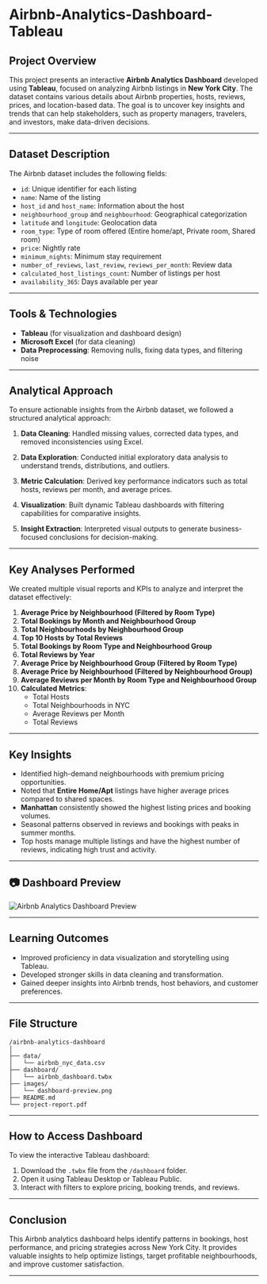 # Airbnb-Analytics-Dashboard-Tableau


##  Project Overview
This project presents an interactive **Airbnb Analytics Dashboard** developed using **Tableau**, focused on analyzing Airbnb listings in **New York City**. The dataset contains various details about Airbnb properties, hosts, reviews, prices, and location-based data. The goal is to uncover key insights and trends that can help stakeholders, such as property managers, travelers, and investors, make data-driven decisions.

---

##  Dataset Description
The Airbnb dataset includes the following fields:
- `id`: Unique identifier for each listing
- `name`: Name of the listing
- `host_id` and `host_name`: Information about the host
- `neighbourhood_group` and `neighbourhood`: Geographical categorization
- `latitude` and `longitude`: Geolocation data
- `room_type`: Type of room offered (Entire home/apt, Private room, Shared room)
- `price`: Nightly rate
- `minimum_nights`: Minimum stay requirement
- `number_of_reviews`, `last_review`, `reviews_per_month`: Review data
- `calculated_host_listings_count`: Number of listings per host
- `availability_365`: Days available per year

---

##  Tools & Technologies
- **Tableau** (for visualization and dashboard design)
- **Microsoft Excel** (for data cleaning)
- **Data Preprocessing**: Removing nulls, fixing data types, and filtering noise

---

##  Analytical Approach

  To ensure actionable insights from the Airbnb dataset, we followed a structured analytical approach:

1. **Data Cleaning**: Handled missing values, corrected data types, and removed inconsistencies using Excel.

2. **Data Exploration**: Conducted initial exploratory data analysis to understand trends, distributions, and outliers.

3. **Metric Calculation**: Derived key performance indicators such as total hosts, reviews per month, and average prices.

4. **Visualization**: Built dynamic Tableau dashboards with filtering capabilities for comparative insights.

5. **Insight Extraction**: Interpreted visual outputs to generate business-focused conclusions for decision-making.

---

##  Key Analyses Performed
We created multiple visual reports and KPIs to analyze and interpret the dataset effectively:

1. **Average Price by Neighbourhood (Filtered by Room Type)**
2. **Total Bookings by Month and Neighbourhood Group**
3. **Total Neighbourhoods by Neighbourhood Group**
4. **Top 10 Hosts by Total Reviews**
5. **Total Bookings by Room Type and Neighbourhood Group**
6. **Total Reviews by Year**
7. **Average Price by Neighbourhood Group (Filtered by Room Type)**
8. **Average Price by Neighbourhood (Filtered by Neighbourhood Group)**
9. **Average Reviews per Month by Room Type and Neighbourhood Group**
10. **Calculated Metrics**:
    - Total Hosts
    - Total Neighbourhoods in NYC
    - Average Reviews per Month
    - Total Reviews

---

##  Key Insights
- Identified high-demand neighbourhoods with premium pricing opportunities.
- Noted that **Entire Home/Apt** listings have higher average prices compared to shared spaces.
- **Manhattan** consistently showed the highest listing prices and booking volumes.
- Seasonal patterns observed in reviews and bookings with peaks in summer months.
- Top hosts manage multiple listings and have the highest number of reviews, indicating high trust and activity.

---

## 📷 Dashboard Preview
![Airbnb Analytics Dashboard Preview](./images/dashboard-preview.png)


---

##  Learning Outcomes
- Improved proficiency in data visualization and storytelling using Tableau.
- Developed stronger skills in data cleaning and transformation.
- Gained deeper insights into Airbnb trends, host behaviors, and customer preferences.

---

##  File Structure
```
/airbnb-analytics-dashboard
│
├── data/
│   └── airbnb_nyc_data.csv
├── dashboard/
│   └── airbnb_dashboard.twbx
├── images/
│   └── dashboard-preview.png
├── README.md
└── project-report.pdf
```

---

##  How to Access Dashboard
To view the interactive Tableau dashboard:
1. Download the `.twbx` file from the `/dashboard` folder.
2. Open it using Tableau Desktop or Tableau Public.
3. Interact with filters to explore pricing, booking trends, and reviews.

---

##  Conclusion
This Airbnb analytics dashboard helps identify patterns in bookings, host performance, and pricing strategies across New York City. It provides valuable insights to help optimize listings, target profitable neighbourhoods, and improve customer satisfaction.

---



